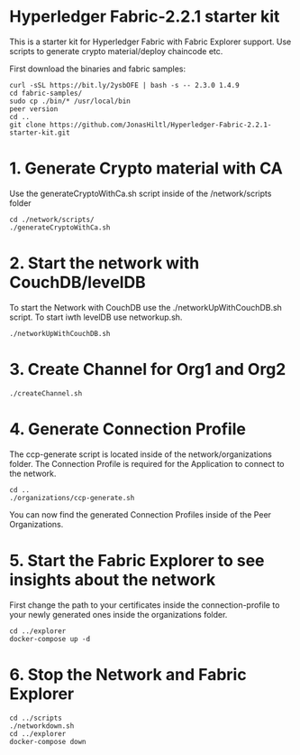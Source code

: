 # Hyperledger Fabric-2.2.1 starter kit
This is a starter kit for Hyperledger Fabric with Fabric Explorer support. Use scripts to generate crypto material/deploy chaincode etc.

First download the binaries and fabric samples:
```
curl -sSL https://bit.ly/2ysbOFE | bash -s -- 2.3.0 1.4.9
cd fabric-samples/
sudo cp ./bin/* /usr/local/bin
peer version
cd ..
git clone https://github.com/JonasHiltl/Hyperledger-Fabric-2.2.1-starter-kit.git
```
# 1. Generate Crypto material with CA
Use the generateCryptoWithCa.sh script inside of the /network/scripts folder
```
cd ./network/scripts/
./generateCryptoWithCa.sh
```
# 2. Start the network with CouchDB/levelDB
To start the Network with CouchDB use the ./networkUpWithCouchDB.sh script. To start iwth levelDB use networkup.sh.
```
./networkUpWithCouchDB.sh
```
# 3. Create Channel for Org1 and Org2
```
./createChannel.sh
```
# 4. Generate Connection Profile
The ccp-generate script is located inside of the network/organizations folder. The Connection Profile is required for the Application to connect to the network.
```
cd ..
./organizations/ccp-generate.sh
```
You can now find the generated Connection Profiles inside of the Peer Organizations.

# 5. Start the Fabric Explorer to see insights about the network
First change the path to your certificates inside the connection-profile to your newly generated ones inside the organizations folder.
```
cd ../explorer
docker-compose up -d
```
# 6. Stop the Network and Fabric Explorer
```
cd ../scripts
./networkdown.sh
cd ../explorer
docker-compose down
```
